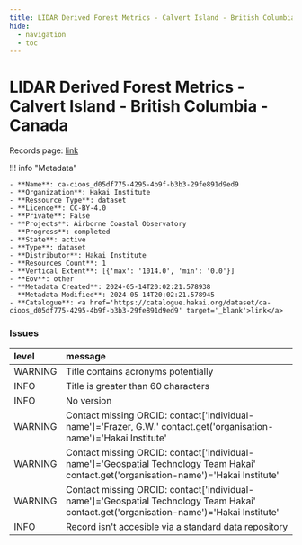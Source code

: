 ```yaml
---
title: LIDAR Derived Forest Metrics - Calvert Island - British Columbia - Canada
hide:
  - navigation
  - toc
---
```


# LIDAR Derived Forest Metrics - Calvert Island - British Columbia - Canada

Records page: <a href='https://catalogue.hakai.org/dataset/ca-cioos_d05df775-4295-4b9f-b3b3-29fe891d9ed9' target='_blank'>link</a>

<div id='map'></div>

!!! info "Metadata"
    
    - **Name**: ca-cioos_d05df775-4295-4b9f-b3b3-29fe891d9ed9 
    - **Organization**: Hakai Institute 
    - **Ressource Type**: dataset 
    - **Licence**: CC-BY-4.0 
    - **Private**: False 
    - **Projects**: Airborne Coastal Observatory 
    - **Progress**: completed 
    - **State**: active 
    - **Type**: dataset 
    - **Distributor**: Hakai Institute 
    - **Resources Count**: 1 
    - **Vertical Extent**: [{'max': '1014.0', 'min': '0.0'}] 
    - **Eov**: other 
    - **Metadata Created**: 2024-05-14T20:02:21.578938 
    - **Metadata Modified**: 2024-05-14T20:02:21.578945 
    - **Catalogue**: <a href='https://catalogue.hakai.org/dataset/ca-cioos_d05df775-4295-4b9f-b3b3-29fe891d9ed9' target='_blank'>link</a> 

### Issues

| level   | message                                                                                                                                 |
|:--------|:----------------------------------------------------------------------------------------------------------------------------------------|
| WARNING | Title contains acronyms potentially                                                                                                     |
| INFO    | Title is greater than 60 characters                                                                                                     |
| INFO    | No version                                                                                                                              |
| WARNING | Contact missing ORCID: contact['individual-name']='Frazer, G.W.' contact.get('organisation-name')='Hakai Institute'                     |
| WARNING | Contact missing ORCID: contact['individual-name']='Geospatial Technology Team Hakai' contact.get('organisation-name')='Hakai Institute' |
| WARNING | Contact missing ORCID: contact['individual-name']='Geospatial Technology Team Hakai' contact.get('organisation-name')='Hakai Institute' |
| INFO    | Record isn't accesible via a standard data repository                                                                                   |

<script>
   document.addEventListener("DOMContentLoaded", function() {
    var map = L.map('map').setView([51.505, -125.09], 5);
    L.tileLayer('https://tile.openstreetmap.org/{z}/{x}/{y}.png', {
        maxZoom: 19,
        attribution: '&copy; <a href="http://www.openstreetmap.org/copyright">OpenStreetMap</a>'
    }).addTo(map);
    var geojsonFeature = {
        "type": "Feature",
        "properties": {
            "name" : "LIDAR Derived Forest Metrics - Calvert Island - British Columbia - Canada"
        },
        "geometry": {'type': 'Polygon', 'coordinates': [[[-128.21777349337933, 51.412912129355306], [-127.82775884494184, 51.412912129355306], [-127.82775884494184, 51.74403752566786], [-128.21777349337933, 51.74403752566786], [-128.21777349337933, 51.412912129355306]]]}
    }
    L.geoJSON(geojsonFeature).addTo(map);
   })
</script>